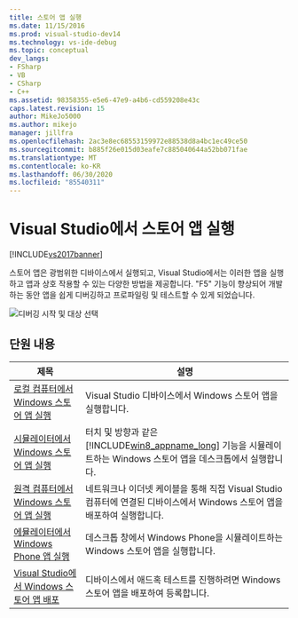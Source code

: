 ```yaml
---
title: 스토어 앱 실행
ms.date: 11/15/2016
ms.prod: visual-studio-dev14
ms.technology: vs-ide-debug
ms.topic: conceptual
dev_langs:
- FSharp
- VB
- CSharp
- C++
ms.assetid: 98358355-e5e6-47e9-a4b6-cd559208e43c
caps.latest.revision: 15
author: MikeJo5000
ms.author: mikejo
manager: jillfra
ms.openlocfilehash: 2ac3e8ec68553159972e88538d8a4bc1ec49ce50
ms.sourcegitcommit: b885f26e015d03eafe7c885040644a52bb071fae
ms.translationtype: MT
ms.contentlocale: ko-KR
ms.lasthandoff: 06/30/2020
ms.locfileid: "85540311"
---
```

# <a name="run-store-apps-from-visual-studio"></a>Visual Studio에서 스토어 앱 실행
[!INCLUDE[vs2017banner](../includes/vs2017banner.md)]

스토어 앱은 광범위한 디바이스에서 실행되고, Visual Studio에서는 이러한 앱을 실행하고 앱과 상호 작용할 수 있는 다양한 방법을 제공합니다. "F5" 기능이 향상되어 개발하는 동안 앱을 쉽게 디버깅하고 프로파일링 및 테스트할 수 있게 되었습니다.

 ![디버깅 시작 및 대상 선택](../debugger/media/vsrun-dropdownlist.png "VSRUN_DropDownList")

## <a name="in-this-section"></a>단원 내용

|제목|설명|
|-|-|
|[로컬 컴퓨터에서 Windows 스토어 앱 실행](../debugger/run-windows-store-apps-on-the-local-machine.md)|Visual Studio 디바이스에서 Windows 스토어 앱을 실행합니다.|
|[시뮬레이터에서 Windows 스토어 앱 실행](../debugger/run-windows-store-apps-in-the-simulator.md)|터치 및 방향과 같은 [!INCLUDE[win8_appname_long](../includes/win8-appname-long-md.md)] 기능을 시뮬레이트하는 Windows 스토어 앱을 데스크톱에서 실행합니다.|
|[원격 컴퓨터에서 Windows 스토어 앱 실행](../debugger/run-windows-store-apps-on-a-remote-machine.md)|네트워크나 이더넷 케이블을 통해 직접 Visual Studio 컴퓨터에 연결된 디바이스에서 Windows 스토어 앱을 배포하여 실행합니다.|
|[에뮬레이터에서 Windows Phone 앱 실행](../debugger/run-windows-phone-apps-in-the-emulator.md)|데스크톱 창에서 Windows Phone을 시뮬레이트하는 Windows 스토어 앱을 실행합니다.|
|[Visual Studio에서 Windows 스토어 앱 배포](../debugger/deploy-windows-store-apps-from-visual-studio.md)|디바이스에서 애드혹 테스트를 진행하려면 Windows 스토어 앱을 배포하여 등록합니다.|
